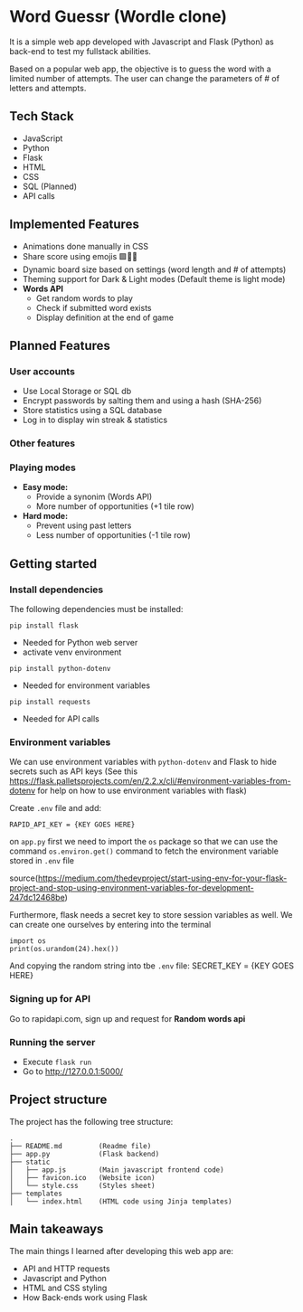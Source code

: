 # Word Guessr (Wordle clone)

It is a simple web app developed with Javascript and Flask (Python) as back-end to test my fullstack abilities.

Based on a popular web app, the objective is to guess the word with a limited number of attempts. The user can change the parameters of # of letters and attempts.

## Tech Stack

- JavaScript
- Python
- Flask
- HTML
- CSS
- SQL (Planned)
- API calls

## Implemented Features

- Animations done manually in CSS
- Share score using emojis 🟩🥲🤩
- Dynamic board size based on settings (word length and # of attempts)
- Theming support for Dark & Light modes (Default theme is light mode)
- **Words API**
  - Get random words to play
  - Check if submitted word exists
  - Display definition at the end of game

## Planned Features

### User accounts

- Use Local Storage or SQL db
- Encrypt passwords by salting them and using a hash (SHA-256)
- Store statistics using a SQL database
- Log in to display win streak & statistics

### Other features

### Playing modes

- **Easy mode:**
  - Provide a synonim (Words API)
  - More number of opportunities (+1 tile row)
- **Hard mode:**
  - Prevent using past letters
  - Less number of opportunities (-1 tile row)

## Getting started

### Install dependencies

The following dependencies must be installed:

`pip install flask`

- Needed for Python web server
- activate venv environment

`pip install python-dotenv`

- Needed for environment variables

`pip install requests`

- Needed for API calls

### Environment variables

We can use environment variables with `python-dotenv` and Flask to hide secrets such as API keys
(See this <https://flask.palletsprojects.com/en/2.2.x/cli/#environment-variables-from-dotenv> for help on how to use environment variables with flask)

Create `.env` file and add:

    RAPID_API_KEY = {KEY GOES HERE}

on `app.py` first we need to import the `os` package so that we can use the command `os.environ.get()` command to fetch the environment variable stored in `.env` file

source(<https://medium.com/thedevproject/start-using-env-for-your-flask-project-and-stop-using-environment-variables-for-development-247dc12468be>)

Furthermore, flask needs a secret key to store session variables as well.
We can create one ourselves by entering into the terminal

    import os
    print(os.urandom(24).hex())

And copying the random string into tbe `.env` file:
    SECRET_KEY = {KEY GOES HERE}

### Signing up for API

Go to rapidapi.com, sign up and request for **Random words api**

### Running the server

- Execute `flask run`
- Go to <http://127.0.0.1:5000/>

## Project structure

The project has the following tree structure:

    .
    ├── README.md         (Readme file)
    ├── app.py            (Flask backend)
    ├── static
    │   ├── app.js        (Main javascript frontend code)
    │   ├── favicon.ico   (Website icon)
    │   └── style.css     (Styles sheet)
    ├── templates
    │   └── index.html    (HTML code using Jinja templates)

## Main takeaways

The main things I learned after developing this web app are:

- API and HTTP requests
- Javascript and Python
- HTML and CSS styling
- How Back-ends work using Flask
